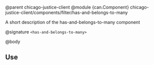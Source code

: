 @parent chicago-justice-client
@module {can.Component} chicago-justice-client/components/filter/has-and-belongs-to-many <has-and-belongs-to-many>

A short description of the has-and-belongs-to-many component

@signature `<has-and-belongs-to-many>`

@body

## Use

